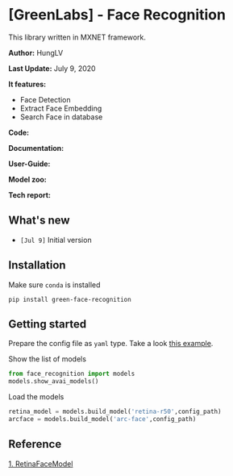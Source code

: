 # [GreenLabs] - Face Recognition 

This library written in MXNET framework. 

**Author:** 			HungLV

**Last Update:**    July 9, 2020

**It features:**

* Face Detection 
* Extract Face Embedding
* Search Face in database

**Code:** 

**Documentation:** 

**User-Guide:** 

**Model zoo:** 

**Tech report:**

## What's new

* `[Jul 9]` Initial version

## Installation 

Make sure `conda` is installed

```
pip install green-face-recognition
```

## Getting started
Prepare the config file as `yaml` type. Take a look [this example](https://github.com/leviethung2103/face-recognition-baseline/blob/master/configs/server_api.yaml).

Show the list of models

```python
from face_recognition import models
models.show_avai_models()
```

Load the models
```python
retina_model = models.build_model('retina-r50',config_path)
arcface = models.build_model('arc-face',config_path)
```

## Reference

[1. RetinaFaceModel](https://github.com/deepinsight/insightface/tree/master/RetinaFace)